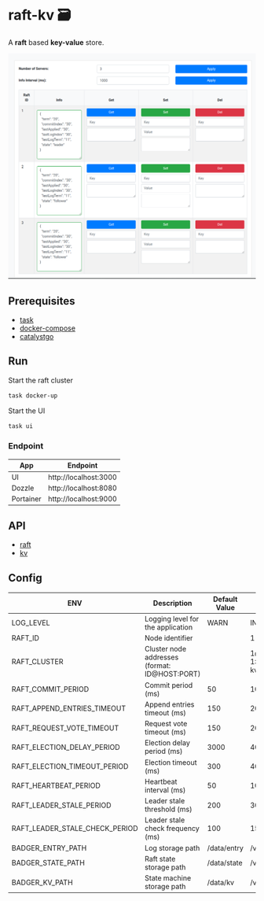 # raft-kv 🗃️

A **raft** based **key-value** store.

![UI](./static/demo.png)

## Prerequisites

- [task](https://taskfile.dev/#/installation)
- [docker-compose](https://docs.docker.com/compose/install/)
- [catalystgo](https://github.com/catalystgo/cli)

## Run 

Start the raft cluster

```bash
task docker-up
```

Start the UI

```bash
task ui
```

### Endpoint

| App       | Endpoint              |
|-----------|-----------------------|
| UI        | http://localhost:3000 |
| Dozzle    | http://localhost:8080 |
| Portainer | http://localhost:9000 |

## API

- [raft](./api/raft/raft.proto)
- [kv](./api/kv/kv.proto)

## Config

| ENV                            | Description                                      | Default Value | Example                           |
|--------------------------------|--------------------------------------------------|---------------|-----------------------------------|
| LOG_LEVEL                      | Logging level for the application                | WARN          | INFO                              |
| RAFT_ID                        | Node identifier                                  |               | 1                                 |
| RAFT_CLUSTER                   | Cluster node addresses (format: ID@HOST:PORT)    |               | 1@raft-kv-1:8000,2@raft-kv-2:8000 |
| RAFT_COMMIT_PERIOD             | Commit period (ms)                               | 50            | 100                               |
| RAFT_APPEND_ENTRIES_TIMEOUT    | Append entries timeout (ms)                      | 150           | 200                               |
| RAFT_REQUEST_VOTE_TIMEOUT      | Request vote timeout (ms)                        | 150           | 200                               |
| RAFT_ELECTION_DELAY_PERIOD     | Election delay period (ms)                       | 3000          | 4000                              |
| RAFT_ELECTION_TIMEOUT_PERIOD   | Election timeout (ms)                            | 300           | 400                               |
| RAFT_HEARTBEAT_PERIOD          | Heartbeat interval (ms)                          | 50            | 100                               |
| RAFT_LEADER_STALE_PERIOD       | Leader stale threshold (ms)                      | 200           | 300                               |
| RAFT_LEADER_STALE_CHECK_PERIOD | Leader stale check frequency (ms)                | 100           | 150                               |
| BADGER_ENTRY_PATH              | Log storage path                                 | /data/entry   | /var/entry                        |
| BADGER_STATE_PATH              | Raft state storage path                          | /data/state   | /var/state                        |
| BADGER_KV_PATH                 | State machine storage path                       | /data/kv      | /var/kv                           |
